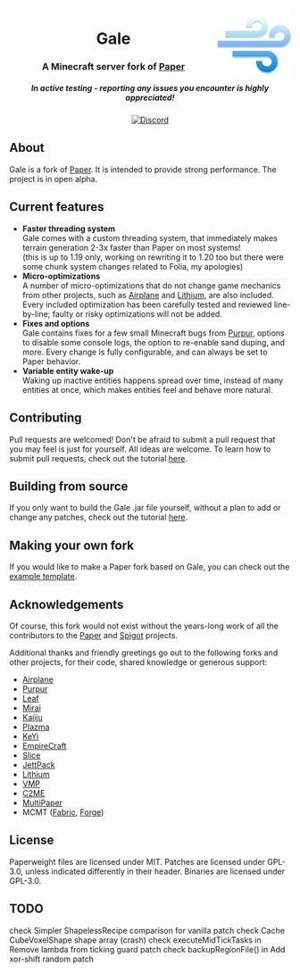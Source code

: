 <img src="logo.png" alt="Gale logo" align="right" width="26%">
<div align="center">
  <h1>Gale</h1>
  <h3>A Minecraft server fork of <a href="https://github.com/PaperMC/Paper">Paper</a></h3>
  <h5><i>In active testing - reporting any issues you encounter is highly appreciated!</i></h5>

[![Discord](https://img.shields.io/discord/1045402468416233592?color=5865F2&label=discord&style=for-the-badge)](https://discord.com/invite/gwezNT8c24)
</div>

## About

Gale is a fork of [Paper](https://github.com/PaperMC/Paper). It is intended to provide strong performance.
The project is in open alpha.

## Current features

* **Faster threading system**\
  Gale comes with a custom threading system, that immediately makes terrain generation 2-3x faster than Paper on most systems!\
  (this is up to 1.19 only, working on rewriting it to 1.20 too but there were some chunk system changes related to Folia, my apologies)
* **Micro-optimizations**\
  A number of micro-optimizations that do not change game mechanics from other projects, such as [Airplane](https://github.com/TECHNOVE/Airplane) and [Lithium](https://github.com/CaffeineMC/lithium-fabric), are also included. Every included optimization has been carefully tested and reviewed line-by-line; faulty or risky optimizations will not be added.
* **Fixes and options**\
  Gale contains fixes for a few small Minecraft bugs from [Purpur](https://github.com/PurpurMC/Purpur), options to disable some console logs, the option to re-enable sand duping, and more. Every change is fully configurable, and can always be set to Paper behavior.
* **Variable entity wake-up**\
  Waking up inactive entities happens spread over time, instead of many entities at once, which makes entities feel and behave more natural.

## Contributing

Pull requests are welcomed! Don't be afraid to submit a pull request that you may feel is just for yourself. All ideas are welcome. To learn how to submit pull requests, check out the tutorial [here](https://github.com/GaleMC/Gale/wiki/Tutorial:-Contributing).

## Building from source

If you only want to build the Gale .jar file yourself, without a plan to add or change any patches, check out the tutorial [here](https://github.com/GaleMC/Gale/wiki/Tutorial:-Building-from-source).

## Making your own fork

If you would like to make a Paper fork based on Gale, you can check out the [example template](https://github.com/PaperMC/paperweight-examples).

## Acknowledgements

Of course, this fork would not exist without the years-long work of all the contributors to the [Paper](https://github.com/PaperMC/Paper) and [Spigot](https://www.spigotmc.org/) projects.

Additional thanks and friendly greetings go out to the following forks and other projects, for their code, shared knowledge or generous support:
* [Airplane](https://github.com/TECHNOVE/Airplane)
* [Purpur](https://github.com/PurpurMC/Purpur)
* [Leaf](https://github.com/Winds-Studio/Leaf)
* [Mirai](https://github.com/etil2jz/Mirai)
* [Kaiiju](https://github.com/KaiijuMC/Kaiiju)
* [Plazma](https://github.com/PlazmaMC/Plazma)
* [KeYi](https://github.com/MC-Multithreading-Lab/KeYi-MT)
* [EmpireCraft](https://github.com/starlis/empirecraft)
* [Slice](https://github.com/Cryptite/Slice)
* [JettPack](https://gitlab.com/Titaniumtown/JettPack)
* [Lithium](https://github.com/CaffeineMC/lithium-fabric)
* [VMP](https://github.com/RelativityMC/VMP-fabric)
* [C2ME](https://github.com/RelativityMC/C2ME-fabric)
* [MultiPaper](https://github.com/MultiPaper/MultiPaper)
* MCMT ([Fabric](https://github.com/himekifee/MCMTFabric), [Forge](https://github.com/jediminer543/JMT-MCMT))

## License
Paperweight files are licensed under MIT.
Patches are licensed under GPL-3.0, unless indicated differently in their header.
Binaries are licensed under GPL-3.0.

## TODO
check Simpler ShapelessRecipe comparison for vanilla patch
check Cache CubeVoxelShape shape array (crash)
check executeMidTickTasks in Remove lambda from ticking guard patch
check backupRegionFile() in Add xor-shift random patch